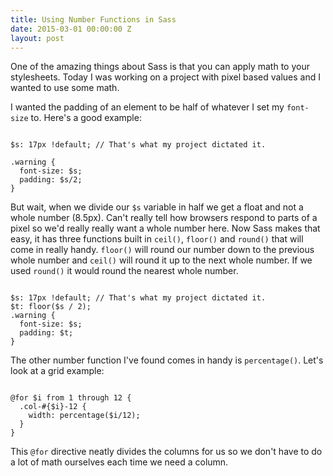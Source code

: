 ```yaml
---
title: Using Number Functions in Sass
date: 2015-03-01 00:00:00 Z
layout: post
---
```


One of the amazing things about Sass is that you can apply math to your stylesheets. Today I was working on a project with pixel based values and I wanted to use some math. 

I wanted the padding of an element to be half of whatever I set my `font-size` to. Here's a good example: 

<pre><code class="language-scss">
$s: 17px !default; // That's what my project dictated it.

.warning {
  font-size: $s;
  padding: $s/2;
}
</code></pre>

But wait, when we divide our `$s` variable in half we get a float and not a whole number (8.5px). Can't really tell how browsers respond to parts of a pixel so we'd really really want a whole number here. Now Sass makes that easy, it has three functions built in `ceil()`, `floor()` and `round()` that will come in really handy. `floor()` will round our number down to the previous whole number and `ceil()` will round it up to the next whole number. If we used `round()` it would round the nearest whole number.


<pre><code class="language-scss">
$s: 17px !default; // That's what my project dictated it.
$t: floor($s / 2);
.warning {
  font-size: $s;
  padding: $t;
}
</code></pre>

The other number function I've found comes in handy is `percentage()`. Let's look at a grid example:


<pre><code class="language-scss">
@for $i from 1 through 12 {
  .col-#{$i}-12 {
    width: percentage($i/12);
  }
}
</code></pre>

This `@for` directive neatly divides the columns for us so we don't have to do a lot of math ourselves each time we need a column.